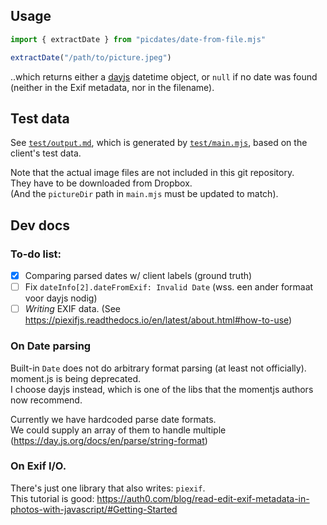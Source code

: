 
## Usage

```js
import { extractDate } from "picdates/date-from-file.mjs"

extractDate("/path/to/picture.jpeg")
```
..which returns either a [dayjs] datetime object, or `null` if no date
was found (neither in the Exif metadata, nor in the filename).

[dayjs]: https://github.com/iamkun/dayjs#api


## Test data

See [`test/output.md`](test/output.md), which is generated by
[`test/main.mjs`](test/main.mjs), based on the client's test data.

Note that the actual image files are not included in this git repository.\
They have to be downloaded from Dropbox.\
(And the `pictureDir` path in `main.mjs` must be updated to match).


## Dev docs

### To-do list:
- [x] Comparing parsed dates w/ client labels (ground truth)
- [ ] Fix `dateInfo[2].dateFromExif: Invalid Date` (wss. een ander formaat voor dayjs nodig)
- [ ] _Writing_ EXIF data. (See https://piexifjs.readthedocs.io/en/latest/about.html#how-to-use)

### On Date parsing
Built-in `Date` does not do arbitrary format parsing (at least not officially).\
moment.js is being deprecated.\
I choose dayjs instead, which is one of the libs that the momentjs authors now recommend.

Currently we have hardcoded parse date formats.\
We could supply an array of them to handle multiple (https://day.js.org/docs/en/parse/string-format)

### On Exif I/O.
There's just one library that also writes: `piexif`.\
This tutorial is good: https://auth0.com/blog/read-edit-exif-metadata-in-photos-with-javascript/#Getting-Started

